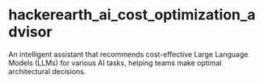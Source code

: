 # hackerearth_ai_cost_optimization_advisor
An intelligent assistant that recommends cost-effective Large Language Models (LLMs) for various AI tasks, helping teams make optimal architectural decisions.
